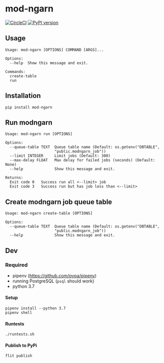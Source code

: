 # mod-ngarn 

[![CircleCI](https://circleci.com/gh/Proteus-tech/mod-ngarn.svg?style=svg)](https://circleci.com/gh/Proteus-tech/mod-ngarn) [![PyPI version](https://badge.fury.io/py/mod_ngarn.svg)](https://badge.fury.io/py/mod_ngarn)

## Usage
```
Usage: mod-ngarn [OPTIONS] COMMAND [ARGS]...

Options:
  --help  Show this message and exit.

Commands:
  create-table
  run
```

## Installation
```
pip install mod-ngarn
```

## Run modngarn
```
Usage: mod-ngarn run [OPTIONS]

Options:
  --queue-table TEXT  Queue table name (Default: os.getenv("DBTABLE",
                      "public.modngarn_job"))
  --limit INTEGER     Limit jobs (Default: 300)
  --max-delay FLOAT   Max delay for failed jobs (seconds) (Default: None)
  --help              Show this message and exit.

Returns:
  Exit code 0   Success run all <--limit> job
  Exit code 3   Success run but has job less than <--limit> 
```

## Create modngarn job queue table
```
Usage: mod-ngarn create-table [OPTIONS]

Options:
  --queue-table TEXT  Queue table name (Default: os.getenv("DBTABLE",
                      "public.modngarn_job"))
  --help              Show this message and exit.
```

## Dev
### Required
- pipenv (https://github.com/pypa/pipenv)
- running PostgreSQL (`psql` should work)
- python 3.7

#### Setup
```
pipenv install --python 3.7
pipenv shell
```

#### Runtests
```
./runtests.sh
```

#### Publish to PyPi
```
flit publish
```
